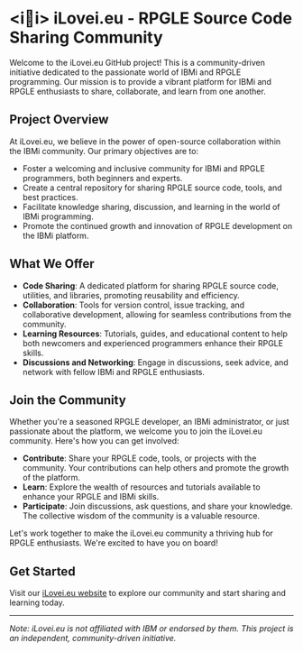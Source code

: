 # <i💚i> iLovei.eu - RPGLE Source Code Sharing Community

Welcome to the iLovei.eu GitHub project! This is a community-driven initiative dedicated to the passionate world of IBMi and RPGLE programming. Our mission is to provide a vibrant platform for IBMi and RPGLE enthusiasts to share, collaborate, and learn from one another.

## Project Overview

At iLovei.eu, we believe in the power of open-source collaboration within the IBMi community. Our primary objectives are to:

- Foster a welcoming and inclusive community for IBMi and RPGLE programmers, both beginners and experts.
- Create a central repository for sharing RPGLE source code, tools, and best practices.
- Facilitate knowledge sharing, discussion, and learning in the world of IBMi programming.
- Promote the continued growth and innovation of RPGLE development on the IBMi platform.

## What We Offer

- **Code Sharing**: A dedicated platform for sharing RPGLE source code, utilities, and libraries, promoting reusability and efficiency.
- **Collaboration**: Tools for version control, issue tracking, and collaborative development, allowing for seamless contributions from the community.
- **Learning Resources**: Tutorials, guides, and educational content to help both newcomers and experienced programmers enhance their RPGLE skills.
- **Discussions and Networking**: Engage in discussions, seek advice, and network with fellow IBMi and RPGLE enthusiasts.

## Join the Community

Whether you're a seasoned RPGLE developer, an IBMi administrator, or just passionate about the platform, we welcome you to join the iLovei.eu community. Here's how you can get involved:

- **Contribute**: Share your RPGLE code, tools, or projects with the community. Your contributions can help others and promote the growth of the platform.
- **Learn**: Explore the wealth of resources and tutorials available to enhance your RPGLE and IBMi skills.
- **Participate**: Join discussions, ask questions, and share your knowledge. The collective wisdom of the community is a valuable resource.

Let's work together to make the iLovei.eu community a thriving hub for RPGLE enthusiasts. We're excited to have you on board!

## Get Started

Visit our [iLovei.eu website](https://www.ilovei.eu) to explore our community and start sharing and learning today.

---

*Note: iLovei.eu is not affiliated with IBM or endorsed by them. This project is an independent, community-driven initiative.*


<!--

**Here are some ideas to get you started:**

🙋‍♀️ A short introduction - what is your organization all about?
🌈 Contribution guidelines - how can the community get involved?
👩‍💻 Useful resources - where can the community find your docs? Is there anything else the community should know?
🍿 Fun facts - what does your team eat for breakfast?
🧙 Remember, you can do mighty things with the power of [Markdown](https://docs.github.com/github/writing-on-github/getting-started-with-writing-and-formatting-on-github/basic-writing-and-formatting-syntax)
-->
